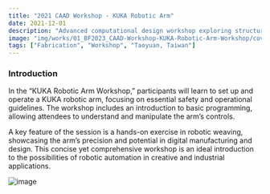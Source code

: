 ```yaml
---
title: "2021 CAAD Workshop - KUKA Robotic Arm"
date: 2021-12-01
description: "Advanced computational design workshop exploring structural optimization through RhinoVAULT for complex architectural forms."
image: "img/works/01_BF2023_CAAD-Workshop-KUKA-Robotic-Arm-Workshop/cover.webp"
tags: ["Fabrication", "Workshop", "Taoyuan, Taiwan"]
---
```

### Introduction

In the “KUKA Robotic Arm Workshop,” participants will learn to set up and operate a KUKA robotic arm, focusing on essential safety and operational guidelines. The workshop includes an introduction to basic programming, allowing attendees to understand and manipulate the arm’s controls.

A key feature of the session is a hands-on exercise in robotic weaving, showcasing the arm’s precision and potential in digital manufacturing and design. This concise yet comprehensive workshop is an ideal introduction to the possibilities of robotic automation in creative and industrial applications.

![image](img/works/01_BF2023_CAAD-Workshop-KUKA-Robotic-Arm-Workshop/cover.webp)